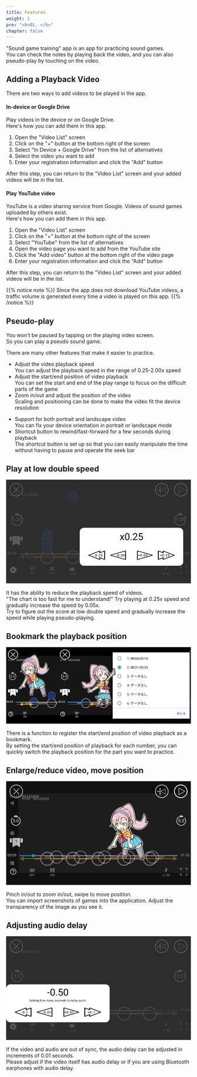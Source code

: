 ```yaml
---
title: Features
weight: 1
pre: "<b>01. </b>"
chapter: false
---
```


"Sound game training" app is an app for practicing sound games.<br>
You can check the notes by playing back the video, and you can also pseudo-play by touching on the video.

## Adding a Playback Video

There are two ways to add videos to be played in the app.

#### In-device or Google Drive

Play videos in the device or on Google Drive.<br>
Here's how you can add them in this app.

1. Open the "Video List" screen
2. Click on the "+" button at the bottom right of the screen
3. Select "In Device + Google Drive" from the list of alternatives
4. Select the video you want to add
5. Enter your registration information and click the "Add" button

After this step, you can return to the "Video List" screen and your added videos will be in the list.

#### Play YouTube video

YouTube is a video sharing service from Google. Videos of sound games uploaded by others exist.<br>
Here's how you can add them in this app.

1. Open the "Video List" screen
2. Click on the "+" button at the bottom right of the screen
3. Select "YouTube" from the list of alternatives
4. Open the video page you want to add from the YouTube site
5. Click the "Add video" button at the bottom right of the video page
6. Enter your registration information and click the "Add" button

After this step, you can return to the "Video List" screen and your added videos will be in the list.

{{% notice note %}}
Since the app does not download YouTube videos, a traffic volume is generated every time a video is played on this app.
{{% /notice %}}


## Pseudo-play

You won't be paused by tapping on the playing video screen.<br>
So you can play a pseudo sound game.<br>

There are many other features that make it easier to practice.

- Adjust the video playback speed<br>You can adjust the playback speed in the range of 0.25-2.00x speed
- Adjust the start/end position of video playback<br>You can set the start and end of the play range to focus on the difficult parts of the game
- Zoom in/out and adjust the position of the video<br>Scaling and positioning can be done to make the video fit the device resolution
<!--
- Flipping the video screen<br>The video screen can be flipped left to right
-->
- Support for both portrait and landscape video<br>You can fix your device orientation in portrait or landscape mode
- Shortcut button to rewind/fast-forward for a few seconds during playback<br>The shortcut button is set up so that you can easily manipulate the time without having to pause and operate the seek bar

## Play at low double speed

![video playback speed](img_video_playback_speed.png#imgleft)
<div class="clear clear_box"></div>
It has the ability to reduce the playback speed of videos.<br>
"The chart is too fast for me to understand!" Try playing at 0.25x speed and gradually increase the speed by 0.05x.<br>
Try to figure out the score at low double speed and gradually increase the speed while playing pseudo-playing.<br>

## Bookmark the playback position

![video scale](img_video_bookmark.png#imgleft)
<div class="clear clear_box"></div>
There is a function to register the start/end position of video playback as a bookmark.<br>
By setting the start/end position of playback for each number, you can quickly switch the playback position for the part you want to practice.<br>

## Enlarge/reduce video, move position

![video zoom](img_video_zoom.png#imgleft)
<div class="clear clear_box"></div>

Pinch in/out to zoom in/out, swipe to move position.<br>
You can import screenshots of games into the application. Adjust the transparency of the image as you see it.
<br>

## Adjusting audio delay

![sound lag](img_video_sound_lag_en.png#imgleft)
<div class="clear clear_box"></div>

If the video and audio are out of sync, the audio delay can be adjusted in increments of 0.01 seconds.<br>
Please adjust if the video itself has audio delay or if you are using Bluetooth earphones with audio delay.<br>